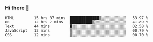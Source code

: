 ### Hi there 👋

<!--
**KLXLjun/KLXLjun** is a ✨ _special_ ✨ repository because its `README.md` (this file) appears on your GitHub profile.

Here are some ideas to get you started:

- 🔭 I’m currently working on ...
- 🌱 I’m currently learning ...
- 👯 I’m looking to collaborate on ...
- 🤔 I’m looking for help with ...
- 💬 Ask me about ...
- 📫 How to reach me: ...
- 😄 Pronouns: ...
- ⚡ Fun fact: ...
-->

<!--START_SECTION:waka-->
```text
HTML         15 hrs 37 mins  █████████████▒░░░░░░░░░░░   53.97 % 
Go           12 hrs 7 mins   ██████████▒░░░░░░░░░░░░░░   41.89 % 
Text         44 mins         ▓░░░░░░░░░░░░░░░░░░░░░░░░   02.58 % 
JavaScript   13 mins         ▒░░░░░░░░░░░░░░░░░░░░░░░░   00.79 % 
CSS          12 mins         ▒░░░░░░░░░░░░░░░░░░░░░░░░   00.70 % 
```
<!--END_SECTION:waka-->
